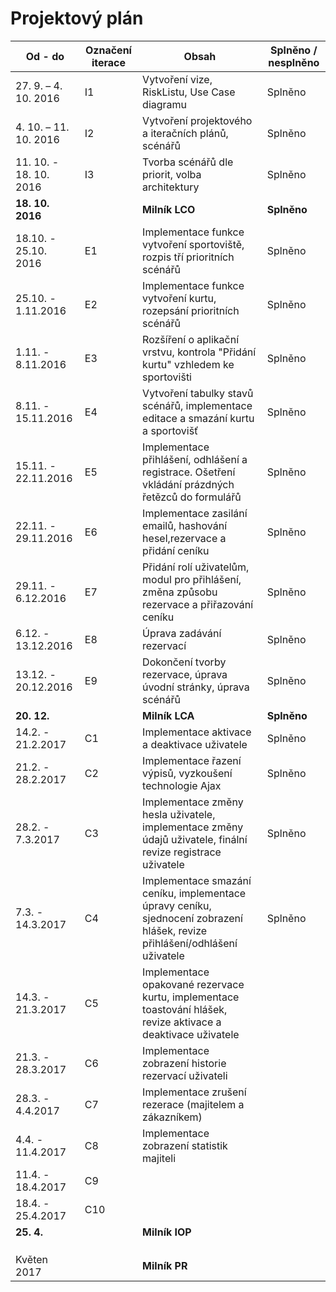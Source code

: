 <h1>Projektový plán</h1>

|Od - do|	Označení iterace	|Obsah	|Splněno / nesplněno|
|---|---|---|---|
|27. 9. – 4. 10. 2016|	I1	|Vytvoření vize, RiskListu, Use Case diagramu|Splněno
|4. 10. – 11. 10. 2016|	I2	|Vytvoření projektového a iteračních plánů, scénářů|Splněno
|11. 10. - 18. 10. 2016|I3|Tvorba scénářů dle priorit, volba architektury|Splněno			
<b>18. 10. 2016</b>| |<b>Milník LCO</b>|	<b>Splněno</b>
|18.10. - 25.10. 2016|E1|Implementace funkce vytvoření sportoviště, rozpis tří prioritních scénářů|Splněno
|25.10. - 1.11.2016|E2|Implementace funkce vytvoření kurtu, rozepsání prioritních scénářů|Splněno
|1.11. - 8.11.2016|E3|Rozšíření o aplikační vrstvu, kontrola "Přidání kurtu" vzhledem ke sportovišti|Splněno
|8.11. - 15.11.2016|E4|Vytvoření tabulky stavů scénářů, implementace editace a smazání kurtu a sportovišť|Splněno
|15.11. - 22.11.2016|E5|Implementace přihlášení, odhlášení a registrace. Ošetření vkládání prázdných řetězců do formulářů|Splněno
|22.11. - 29.11.2016|E6|Implementace zasilání emailů, hashování hesel,rezervace a přidání ceníku|Splněno
|29.11. - 6.12.2016|E7|Přidání rolí uživatelům, modul pro přihlášení, změna způsobu rezervace a přiřazování ceníku|Splněno
|6.12. - 13.12.2016|E8|Úprava zadávání rezervací|Splněno
|13.12. - 20.12.2016|E9|Dokončení tvorby rezervace, úprava úvodní stránky, úprava scénářů|Splněno
<b>20. 12.</b>| |<b>Milník LCA</b>|<b>Splněno</b>
|14.2. - 21.2.2017|C1|Implementace aktivace a deaktivace uživatele|Splněno
|21.2. - 28.2.2017|C2|Implementace řazení výpisů, vyzkoušení technologie Ajax|Splněno
|28.2. - 7.3.2017|C3|Implementace změny hesla uživatele, implementace změny údajů uživatele, finální revize registrace uživatele|Splněno
|7.3. - 14.3.2017|C4|Implementace smazání ceníku, implementace úpravy ceníku, sjednocení zobrazení hlášek, revize přihlášení/odhlášení uživatele|Splněno
|14.3. - 21.3.2017|C5|Implementace opakované rezervace kurtu, implementace toastování hlášek, revize aktivace a deaktivace uživatele|
|21.3. - 28.3.2017|C6|Implementace zobrazení historie rezervací uživateli|
|28.3. - 4.4.2017|C7|Implementace zrušení rezerace (majitelem a zákazníkem)|
|4.4. - 11.4.2017|C8|Implementace zobrazení statistik majiteli|
|11.4. - 18.4.2017|C9||
|18.4. - 25.4.2017|C10||
<b>25. 4.</b>||		<b>Milník IOP</b>|	<b></b>
| | | |
| | | |
| | | |
|Květen 2017| |<b>Milník PR</b>|	
			
			
			
			
			
			
			
			
			
			
			
			
			
			
			
			
			
			
			
			
			
			
			
			
			
			
			

